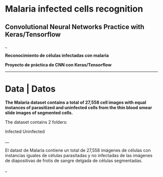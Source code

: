 # Malaria infected cells recognition
## Convolutional Neural Networks Practice with Keras/Tensorflow

_

**Reconocimiento de células infectadas con malaria**

**Proyecto de práctica de CNN con Keras/Tensorflow**

---

# Data | Datos

**The Malaria dataset contains a total of 27,558 cell images with equal instances of parasitized and uninfected cells from the thin blood smear slide images of segmented cells.**

The dataset contains 2 folders:

Infected
Uninfected

__


El datast de Malaria contiene un total de 27,558 imágenes de células con instancias iguales de células parasitadas y no infectadas de las imágenes de diapositivas de frotis de sangre delgada de células segmentadas.

_
